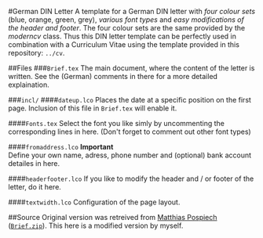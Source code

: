 #German DIN Letter
A template for a German DIN letter with _four colour sets_ (blue, orange, green, grey),
_various font types_ and _easy modifications of the header and footer_.
The four colour sets are the same provided by the _moderncv_ class.
Thus this DIN letter template can be perfectly used in combination with a Curriculum Vitae using
the template provided in this repository: `../cv`.

##Files
###`Brief.tex`
The main document, where the content of the letter is written.
See the (German) comments in there for a more detailed explaination.

###`incl/`
####`dateup.lco`
Places the date at a specific position on the first page.
Inclusion of this file in `Brief.tex` will enable it.

####`Fonts.tex`
Select the font you like simly by uncommenting the corresponding lines in here.
(Don't forget to comment out other font types)

####`fromaddress.lco`
**Important**  
Define your own name, adress, phone number and (optional) bank account detailes in here.

####`headerfooter.lco`
If you like to modify the header and / or footer of the letter, do it here.

####`textwidth.lco`
Configuration of the page layout.

##Source
Original version was retreived from [Matthias Pospiech](http://www.matthiaspospiech.de/latex/vorlagen/)
([`Brief.zip`](http://www.matthiaspospiech.de/download/latex/vorlagen/brief/Brief.zip)).
This here is a modified version by myself.